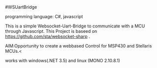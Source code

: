 #WSUartBridge

programming language: C#, javascript

This is a simple Websocket-Uart-Bridge to communicate with a MCU through Javascript.
This Project is baseed on https://github.com/sta/websocket-sharp .

AIM:Opportunity to create a webbased Control for MSP430 and Stellaris MCUs.<

works with windows(.NET 3.5) and linux (MONO 2.10.8.1)

